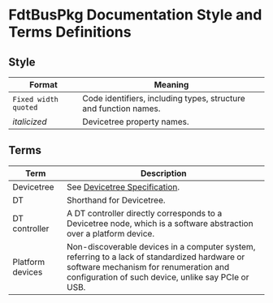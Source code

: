 # FdtBusPkg Documentation Style and Terms Definitions

## Style

| Format | Meaning |
| ------ | ------- |
| `Fixed width quoted` | Code identifiers, including types, structure and function names. |
| _italicized_ | Devicetree property names. |

## Terms

| Term | Description |
| ---- | ----------- |
| Devicetree | See [Devicetree Specification](https://www.devicetree.org/). |
| DT   | Shorthand for Devicetree. |
| DT controller | A DT controller directly corresponds to a Devicetree node, which is a software abstraction over a platform device. |
| Platform devices | Non-discoverable devices in a computer system, referring to a lack of standardized hardware or software mechanism for renumeration and configuration of such device, unlike say PCIe or USB. |
